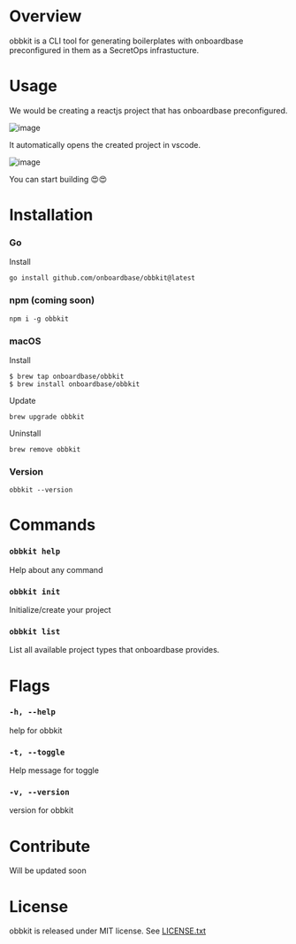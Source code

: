 # Overview

obbkit is a CLI tool for generating boilerplates with onboardbase preconfigured in them as a SecretOps infrastucture.

# Usage
We would be creating a reactjs project that has onboardbase preconfigured.

![image](https://user-images.githubusercontent.com/65312338/183244277-d032a954-c369-4f34-9da2-b5b8682bf48c.png)

It automatically opens the created project in vscode.

![image](https://user-images.githubusercontent.com/65312338/183387559-7c19ada9-2164-4f16-9a47-651a1ebfde70.png)

You can start building 😍😍

# Installation

### Go
 
Install
 
```
go install github.com/onboardbase/obbkit@latest
```
### npm (coming soon)

```
npm i -g obbkit
```

### macOS

Install

```
$ brew tap onboardbase/obbkit
$ brew install onboardbase/obbkit
```

Update

```
brew upgrade obbkit
```

Uninstall

```
brew remove obbkit
```

### Version

```
obbkit --version
```
# Commands 

### `obbkit help`        
Help about any command

### `obbkit init`        
Initialize/create your project

### `obbkit list`        
List all available project types that onboardbase provides.

# Flags 

###  `-h, --help`      
help for obbkit

###  `-t, --toggle`    
Help message for toggle

###  `-v, --version`   
version for obbkit  

# Contribute 

Will be updated soon 

# License

obbkit is released under MIT license. See [LICENSE.txt](https://github.com/Onboardbase/obbkit/blob/main/LICENSE)
